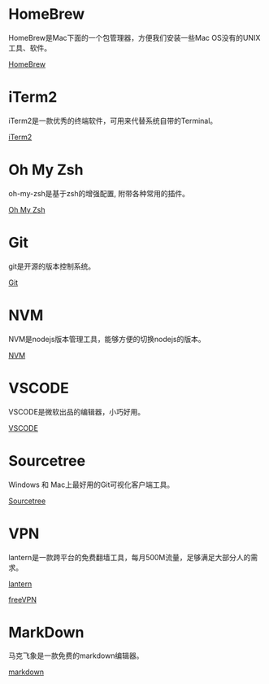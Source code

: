 # HomeBrew

HomeBrew是Mac下面的一个包管理器，方便我们安装一些Mac OS没有的UNIX工具、软件。

[HomeBrew](https://brew.sh/index_zh-cn)

# iTerm2

iTerm2是一款优秀的终端软件，可用来代替系统自带的Terminal。

[iTerm2](https://iterm2.com/index.html)

# Oh My Zsh

oh-my-zsh是基于zsh的增强配置, 附带各种常用的插件。

[Oh My Zsh](http://ohmyz.sh/)

# Git

git是开源的版本控制系统。

[Git](https://git-scm.com/)

# NVM

NVM是nodejs版本管理工具，能够方便的切换nodejs的版本。

[NVM](https://github.com/creationix/nvm)

# VSCODE

VSCODE是微软出品的编辑器，小巧好用。

[VSCODE](https://code.visualstudio.com)

# Sourcetree

Windows 和 Mac上最好用的Git可视化客户端工具。

[Sourcetree](https://www.sourcetreeapp.com)

# VPN

lantern是一款跨平台的免费翻墙工具，每月500M流量，足够满足大部分人的需求。

[lantern](https://github.com/getlantern/lantern)

[freeVPN](https://www.freevpn.pw/zh-cn)

# MarkDown

马克飞象是一款免费的markdown编辑器。

[markdown](https://maxiang.io)

